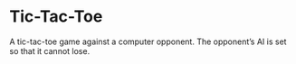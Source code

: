 # Tic-Tac-Toe
A tic-tac-toe game against a computer opponent. The opponent’s AI is set so that it cannot lose.
